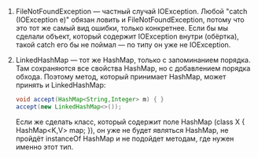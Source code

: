 1. FileNotFoundException — частный случай IOException.
   Любой "catch (IOException e)" обязан ловить и FileNotFoundException, потому что это тот же самый вид ошибки, только конкретнее. Если бы мы сделали объект, который содержит IOException внутри (обёртка), такой catch его бы не поймал — по типу он уже не IOException.

2. LinkedHashMap — тот же HashMap, только с запоминанием порядка.
   Там сохраняются все свойства HashMap, но с добавлением порядка обхода. Поэтому метод, который принимает HashMap, может принять и LinkedHashMap:

   ```java
   void accept(HashMap<String,Integer> m) { }
   accept(new LinkedHashMap<>());
   ```

   Если же сделать класс, который содержит поле HashMap (class X { HashMap<K,V> map; }), он уже не будет являться HashMap, не пройдёт instanceOf HashMap и не подойдет методам, где нужен именно этот тип.
